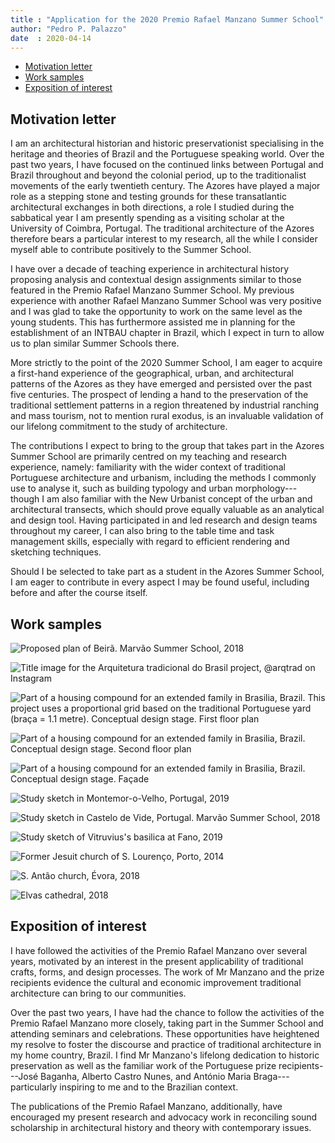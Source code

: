 ```yaml
---
title : "Application for the 2020 Premio Rafael Manzano Summer School"
author: "Pedro P. Palazzo"
date  : 2020-04-14
---
```


- [Motivation letter](#motivation-letter)
- [Work samples](#work-samples)
- [Exposition of interest](#exposition-of-interest)

Motivation letter
-----------------

I am an architectural historian and historic preservationist
specialising in the heritage and theories of Brazil and the Portuguese
speaking world. Over the past two years, I have focused on the continued
links between Portugal and Brazil throughout and beyond the colonial
period, up to the traditionalist movements of the early twentieth
century. The Azores have played a major role as a stepping stone and
testing grounds for these transatlantic architectural exchanges in both
directions, a role I studied during the sabbatical year I am presently
spending as a visiting scholar at the University of Coimbra, Portugal.
The traditional architecture of the Azores therefore bears a particular
interest to my research, all the while I consider myself able to
contribute positively to the Summer School.

I have over a decade of teaching experience in architectural history
proposing analysis and contextual design assignments similar to those
featured in the Premio Rafael Manzano Summer School. My previous
experience with another Rafael Manzano Summer School was very positive
and I was glad to take the opportunity to work on the same level as the
young students. This has furthermore assisted me in planning for the
establishment of an INTBAU chapter in Brazil, which I expect in turn to
allow us to plan similar Summer Schools there.

More strictly to the point of the 2020 Summer School, I am eager to
acquire a first-hand experience of the geographical, urban, and
architectural patterns of the Azores as they have emerged and persisted
over the past five centuries. The prospect of lending a hand to the
preservation of the traditional settlement patterns in a region
threatened by industrial ranching and mass tourism, not to mention rural
exodus, is an invaluable validation of our lifelong commitment to the
study of architecture.

The contributions I expect to bring to the group that takes part in the
Azores Summer School are primarily centred on my teaching and research
experience, namely: familiarity with the wider context of traditional
Portuguese architecture and urbanism, including the methods I commonly
use to analyse it, such as building typology and urban
morphology---though I am also familiar with the New Urbanist concept of
the urban and architectural transects, which should prove equally
valuable as an analytical and design tool. Having participated in and
led research and design teams throughout my career, I can also bring to
the table time and task management skills, especially with regard to
efficient rendering and sketching techniques.

Should I be selected to take part as a student in the Azores Summer
School, I am eager to contribute in every aspect I may be found useful,
including before and after the course itself.

Work samples
------------

![Proposed plan of Beirã. Marvão Summer School, 2018
](https://www.integra.unb.br/s/n3Zm4oHGRkrn3i3/preview)

![Title image for the *Arquitetura tradicional do Brasil* project,
[\@arqtrad on Instagram](http://instagram.com/arqtrad/)
](https://www.integra.unb.br/s/S3z7ogYLqQPP5yr/preview)

![Part of a housing compound for an extended family in Brasilia, Brazil.
This project uses a proportional grid based on the traditional
Portuguese yard (*braça* = 1.1 metre). Conceptual design stage.
First floor plan
](https://www.integra.unb.br/s/i5mq5CaXtqdoNLb/preview)

![Part of a housing compound for an extended family in Brasilia, Brazil.
Conceptual design stage. Second floor plan
](https://www.integra.unb.br/s/QcfdMFKNyYLNaXR/preview)

![Part of a housing compound for an extended family in Brasilia, Brazil.
Conceptual design stage. Façade
](https://www.integra.unb.br/s/wbAxYqgDzoTxYaY/preview)

![Study sketch in Montemor-o-Velho, Portugal, 2019
](https://www.integra.unb.br/s/spXzaB9Ezztk3Jr/preview)

![Study sketch in Castelo de Vide, Portugal. Marvão Summer School, 2018
](https://www.integra.unb.br/s/3g55BNbt3y2FD2b/preview)

![Study sketch of Vitruvius's basilica at Fano, 2019
](https://www.integra.unb.br/s/M2SSqJQ8qa9acN7/preview)

![Former Jesuit church of S. Lourenço, Porto, 2014
](https://live.staticflickr.com/3862/14477022670_11452987a9_c_d.jpg)

![S. Antão church, Évora, 2018
](https://live.staticflickr.com/1800/30222691318_82227ebdcd_c_d.jpg)

![Elvas cathedral, 2018
](https://live.staticflickr.com/1813/30222912708_fd9290f177_c_d.jpg)


Exposition of interest
----------------------

I have followed the activities of the Premio Rafael Manzano over several
years, motivated by an interest in the present applicability of
traditional crafts, forms, and design processes. The work of Mr Manzano
and the prize recipients evidence the cultural and economic improvement
traditional architecture can bring to our communities.

Over the past two years, I have had the chance to follow the activities
of the Premio Rafael Manzano more closely, taking part in the Summer
School and attending seminars and celebrations. These opportunities have
heightened my resolve to foster the discourse and practice of
traditional architecture in my home country, Brazil. I find Mr Manzano's
lifelong dedication to historic preservation as well as the familiar
work of the Portuguese prize recipients---José Baganha, Alberto Castro
Nunes, and António Maria Braga---particularly inspiring to me and to the
Brazilian context.

The publications of the Premio Rafael Manzano, additionally, have
encouraged my present research and advocacy work in reconciling sound
scholarship in architectural history and theory with contemporary
issues.

